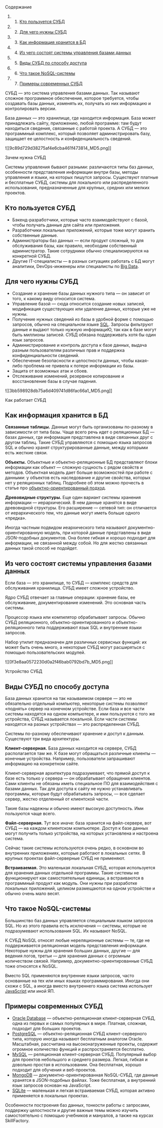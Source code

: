 Содержание

1. 1. [Кто пользуется СУБД](https://blog.skillfactory.ru/glossary/subd/#кто-пользуется-субд)
2. 2. [Для чего нужны СУБД](https://blog.skillfactory.ru/glossary/subd/#для-чего-нужны-субд)
3. 3. [Как информация хранится в БД](https://blog.skillfactory.ru/glossary/subd/#как-информация-хранится-в-бд)
4. 4. [Из чего состоят системы управления базами данных](https://blog.skillfactory.ru/glossary/subd/#из-чего-состоят-системы-управления-базами-данных)
5. 5. [Виды СУБД по способу доступа](https://blog.skillfactory.ru/glossary/subd/#виды-субд-по-способу-доступа)
6. 6. [Что такое NoSQL-системы](https://blog.skillfactory.ru/glossary/subd/#что-такое-nosqlсистемы)
7. 7. [Примеры современных СУБД](https://blog.skillfactory.ru/glossary/subd/#примеры-современных-субд)

СУБД — это система управления базами данных. Так называют сложное программное обеспечение, которое требуется, чтобы создавать базы данных, изменять их, получать из них информацию и контролировать версии.

База данных — это хранилище, где находится информация. База может принадлежать сайту, приложению, любой программе: там будут находиться сведения, связанные с работой проекта. А СУБД — это программный комплекс, который позволяет администрировать базу, защищает ее целостность и конфиденциальность сведений.

![[9c89d729d38275af4e6cba461f473814_MD5.png]]

Зачем нужна СУБД

Системы управления бывают разными: различаются типы баз данных, особенности представления информации внутри базы, методы управления и языки, на которых пишутся запросы. Существуют платные и бесплатные СУБД, системы для локального или распределенного использования, предназначенные для крупных, средних или мелких проектов.

## Кто пользуется СУБД

- Бэкенд-разработчики, которые часто взаимодействуют с базой, чтобы получать данные для сайта или приложения.
- Разработчики локальных приложений, которые тоже могут хранить собственные данные.
- Администраторы баз данных — если продукт сложный, то для обслуживания базы, как правило, необходим собственный администратор. Такие сотрудники обычно специализируются на конкретной СУБД.
- Другие IT-специалисты — в разных ситуациях работать с БД могут аналитики, DevOps-инженеры или специалисты по [Big Data](https://blog.skillfactory.ru/glossary/big-data/).

## Для чего нужны СУБД

- Создание и хранение базы данных нужного типа — он зависит от того, к какому виду относится система.
- Управление базой — сюда относится создание новых записей, модификация существующих или удаление данных, которые уже не нужны.
- Получение нужных сведений из базы в удобной форме с помощью запросов, обычно на специальном языке [SQL](https://blog.skillfactory.ru/glossary/sql/). Запросы фильтруют данные и выдают только нужную информациЮ, так как в базе могут быть миллионы записей. СУБД обязана поддерживать хотя бы один язык запросов.
- Администрирование и контроль доступа к базе данных, выдача разным пользователям различных прав и поддержка конфиденциальности сведений.
- Обеспечение безопасности и целостности данных, чтобы какая-либо проблема не привела к потере информации из базы.
- Защита от возможных атак и сбоев.
- Отслеживание изменений, резервное копирование и восстановление базы в случае падения.

![[3bb598928db75a6d409741d86fac66a1_MD5.png]]

Как работает СУБД

## Как информация хранится в БД

**Связанные таблицы.** Данные могут быть организованы по-разному в зависимости от типа базы. Чаще всего речь идет о реляционных БД — базах данных, где информация представлена в виде связанных друг с другом таблиц. Такие СУБД управляются с помощью языка запросов SQL и обычно хранят структурированные данные, между которыми есть жесткие связи.

**Объекты.** Объектные и объектно-реляционные БД представляют блоки информации как объект — сложную сущность с рядом свойств и методов. Объектная модель дает больше возможностей при работе с данными: у объектов есть наследование и другие свойства, которых нет у реляционных таблиц. Подробнее об этом можно прочесть в статье про [объектно-ориентированный подход](https://blog.skillfactory.ru/glossary/oop-obektno-orientirovannoe-programmirovanie/).

**Древовидные структуры.** Еще один вариант системы хранения информации — иерархический. В нем данные хранятся в виде древовидной структуры. Его расширение — сетевой тип: он отличается от иерархического тем, что данные могут иметь больше одного «предка».

Иногда частным подвидом иеархического типа называют документно-ориентированную модель, при которой данные представлены в виде JSON-подобных документов. Она более гибкая и хорошо подходит для информации, не связанной между собой. Но для жестко связанных данных такой способ не подойдет.

## Из чего состоят системы управления базами данных

Если база — это хранилище, то СУБД — комплекс средств для обслуживания хранилища. СУБД имеет сложное устройство.

Ядро СУБД отвечает за главные операции: хранение базы, ее обслуживание, документирование изменений. Это основная часть системы.

Процессор языка или компилятор обрабатывает запросы. Обычно СУБД реляционного, объектно-ориентированного и объектно-реляционного типа поддерживают язык SQL и внутренние языки запросов.

Набор утилит предназначен для различных сервисных функций: их может быть очень много, а некоторые СУБД могут расширяться с помощью пользовательских модулей.

![[0f3e8aa0572230d0a2f46bab0792bd7b_MD5.png]]

Устройство СУБД
## Виды СУБД по способу доступа

База данных хранится на так называемом сервере — это не обязательно отдельный компьютер, некоторые системы позволяют «поднять» сервер на конечном устройстве. Если база и все части системы находятся на одном компьютере, и ими пользуются с того же устройства, СУБД называется локальной. Если части системы находятся на разных устройствах — это распределенная СУБД.

Системы по-разному обеспечивают хранение и доступ к данным. Существуют три вида архитектуры.

**Клиент-серверная.** База данных находится на сервере, СУБД располагается там же. К базе могут обращаться различные клиенты — конечные устройства. Например, пользователи запрашивают информацию на конкретном сайте.

Клиент-серверная архитектура подразумевает, что прямой доступ к базе есть только у сервера — он обрабатывает обращения клиентов. Сами клиенты не обязаны иметь специальное ПО для взаимодействия с базами данных. Так для доступа к сайту не нужно устанавливать программы, которые будут обрабатывать запросы, — все сделает сервер, жестко отделенный от клиентской части.

Такие базы надежны и обычно имеют высокую доступность. Ими пользуются чаще всего.

**Файл-серверная.** Тут все иначе: база хранится на файл-сервере, вот СУБД — на каждом клиентском компьютере. Доступ к базе данных могут получить только устройства, на которых установлена и настроена система.

Сейчас такие системы используются очень редко, в основном во внутренних приложениях, которые работают в локальных сетях. В крупных проектах файл-серверные СУБД не применяют.

**Встраиваемая.** Это маленькая локальная СУБД, которая используется для хранения данных отдельной программы. Такие системы не функционируют как самостоятельные единицы, а встраиваются в программный продукт как модуль. Они нужны при разработке локальных приложений, целиком размещаются на одном устройстве и обычно очень мало весят.

## Что такое NoSQL-системы

Большинство баз данных управляется специальным языком запросов SQL. Но из этого правила есть исключения — системы, которые не подразумевают использования SQL. Их называют NoSQL.

К СУБД NoSQL относят любые нереляционные системы — те, где не поддерживается реляционная модель представления информации. Некоторые нужны для хранения больших данных, другие — для ведения логов, третьи — для хранения данных с огромным количеством связей. Например, документно-ориентированные СУБД тоже относятся к NoSQL.

Вместо SQL применяются внутренние языки запросов, часто основанные на тех или иных языках программирования. Иногда они схожи с SQL, а иногда вместо внутреннего языка система использует [JavaScript](https://blog.skillfactory.ru/glossary/javascript/) или иной ЯП.

## Примеры современных СУБД

- [Oracle Database](https://blog.skillfactory.ru/glossary/oracle-database/) — объектно-реляционная клиент-серверная СУБД, одна из первых и самых популярных в мире. Платная, сложная, подходит для больших проектов.
- [PostgreSQL](https://blog.skillfactory.ru/glossary/postgresql/) — объектно-реляционная СУБД клиент-серверного типа, которую иногда называют бесплатным аналогом Oracle. Масштабная, рассчитана на высоконагруженные проекты, содержит огромное количество функций и распространяется бесплатно.
- [MySQL](https://blog.skillfactory.ru/glossary/mysql/) — реляционная клиент-серверная СУБД. Популярный выбор для проектов небольшого и среднего размера. Легкая, гибкая и довольно простая в использовании. Она бесплатная, хорошо подходит для обучения и веб-проектов.
- [MongoDB](https://blog.skillfactory.ru/glossary/mongodb/) — документно-ориентированная NoSQL-СУБД, где данные хранятся в JSON-подобных файлах. Тоже бесплатная, а внутренний язык запросов основан на JavaScript.
- [SQLite](https://blog.skillfactory.ru/glossary/sqlite/) — маленькая и легкая встраиваемая СУБД, которая активно применяется в локальных проектах.

Особенности построения баз данных, тонкости работы с запросами, поддержку целостности и другие важные темы можно изучить самостоятельно с помощью учебников и мануалов, а также на курсах SkillFactory.